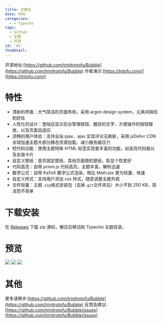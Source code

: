 ```yaml
---
title: 文章名
date: 时间
categories:
  - - Typecho
tags:
  - Github
  - 主题
  - 开源
id: '41'
thumbnail:
---
```



开源地址:[https://github.com/trinitrotofu/Bubble](https://github.com/trinitrotofu/Bubble) 作者演示:[https://tntofu.com/](https://tntofu.com/)

# 特性

*   清新的界面：大气简洁的页面布局，采用 argon design system，元素间隔恰到好处
*   人性化的设计：登陆后显示后台管理按钮、醒目的文字、方便操作的按钮摆放，以及页面自适应
*   流畅的用户体验：支持全站 pjax、ajax 实现评论无刷新，采用 jsDelivr CDN 全球加速主题大部分静态资源加载，减小服务器压力
*   短代码功能：使用主题特殊 HTML 标签实现更丰富的功能，如高亮代码框以及友链卡片
*   自定义壁纸：首页固定壁纸、其他页面随机壁纸，彰显个性爱好
*   代码高亮：自带 prism.js 代码高亮，主题丰富，解析迅速
*   数学公式：自带 KaTeX 数学公式渲染，相比 MathJax 更为轻量、快速
*   自定义样式：支持用户添加 css 样式，随意调整主题外观
*   文件轻量：主题`.zip`格式安装包（去掉`.git`文件夹后）大小不到 250 KB，简洁而不简单

# 下载安装

在 [Releases](https://github.com/trinitrotofu/Bubble/releases) 下载 zip 源码，解压后移动到 Typecho 主题目录。

# 预览

![](https://cdn.uzz5.com/imgs/2021/02/28/0NUC66wl.webp) ![](https://cdn.uzz5.com/imgs/2021/02/28/YHvcaZY3.webp) ![](https://cdn.uzz5.com/imgs/2021/02/28/0m1xL856.webp)

# 其他

更多请移步:[https://github.com/trinitrotofu/Bubble](https://github.com/trinitrotofu/Bubble) 反馈及建议:[https://github.com/trinitrotofu/Bubble/issues](https://github.com/trinitrotofu/Bubble/issues)